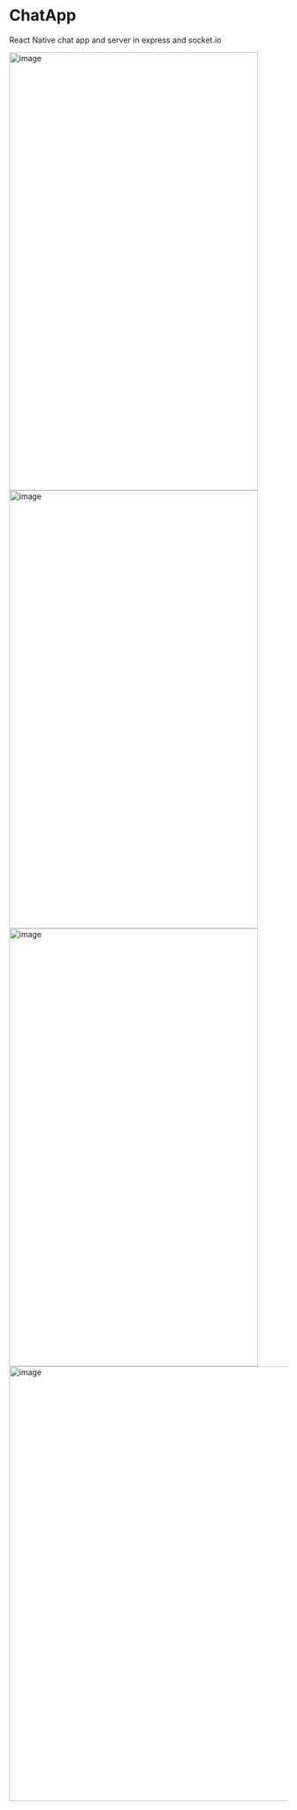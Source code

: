 # ChatApp
React Native chat app and server in express and socket.io

<img width="450" height="791" alt="image" src="https://github.com/user-attachments/assets/652c2db5-6365-415d-a4af-0e38aea45cbf" />
<img width="450" height="791" alt="image" src="https://github.com/user-attachments/assets/ffe71c33-7209-49b7-a0be-de93c4ae9029" />
<img width="450" height="791" alt="image" src="https://github.com/user-attachments/assets/dd85e995-5271-4339-9ff7-f4259b251f18" />
<img width="894" height="785" alt="image" src="https://github.com/user-attachments/assets/c6fc750a-6688-4b06-bb01-720582fa4be3" />
